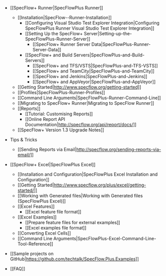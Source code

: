 * [[SpecFlow+ Runner|SpecFlowPlus Runner]]
    * [[Installation|SpecFlow--Runner-Installation]]
        * [[Configuring Visual Studio Test Explorer Integration|Configuring SpecFlowPlus Runner Visual Studio Test Explorer Integration]]
        * [[Setting Up the SpecFlow+ Server|Setting-up-the-SpecFlowPlus-Runner-Server]]
          * [[SpecFlow+ Runner Server Data|SpecFlowPlus-Runner-Server-Data]]
        * [[SpecFlow+ and Build Servers|SpecFlowPlus-and-Build-Servers]]
          * [[SpecFlow+ and TFS/VSTS|SpecFlowPlus-and-TFS-VSTS]]
          * [[SpecFlow+ and TeamCity|SpecFlowPlus-and-TeamCity]]
          * [[SpecFlow+ and Jenkins|SpecFlowPlus-and-Jenkins]]
          * [[SpecFlow+ and AppVeyor|SpecFlowPlus-and-AppVeyor]]
    * [[Getting Started|http://www.specflow.org/getting-started]]
    * [[Profiles|SpecFlowPlus-Runner-Profiles]]
    * [[Command Line Arguments|SpecFlowPlus-Runner-Command-Line]]
    * [[Migrating to SpecFlow+ Runner|Migrating to SpecFlow Runner]]
    * [[Reports]]
      * [[Tutorial: Customising Reports]]
      * [[Online Report API Documentation|http://specflow.org/api/report/docs/]]
    * [[SpecFlow+ Version 1.3 Upgrade Notes]]
* Tips & Tricks
    * [[Sending Reports via Email|http://specflow.org/sending-reports-via-email/]]

* [[SpecFlow+ Excel|SpecFlowPlus Excel]]
    * [[Installation and Configuration|SpecFlowPlus Excel Installation and Configuration]]
    * [[Getting Started|http://www.specflow.org/plus/excel/getting-started/]]
    * [[Working with Generated files|Working with Generated files (SpecFlowPlus Excel)]]
    * [[Excel Features]]
        * [[Excel feature file format]]
    * [[Excel Examples]]
        * [[Prepare feature files for external examples]]
        * [[Excel examples file format]]
    * [[Converting Excel Cells]]  
    * [[Command Line Arguments|SpecFlowPlus-Excel-Command-Line-Tool-Reference]]
* [[Sample projects on GitHub|https://github.com/techtalk/SpecFlow.Plus.Examples]]
* [[FAQ]]